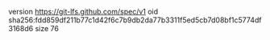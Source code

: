 version https://git-lfs.github.com/spec/v1
oid sha256:fdd859df211b77c1d42f6c7b9db2da77b3311f5ed5cb7d08bf1c5774df3168d6
size 76

